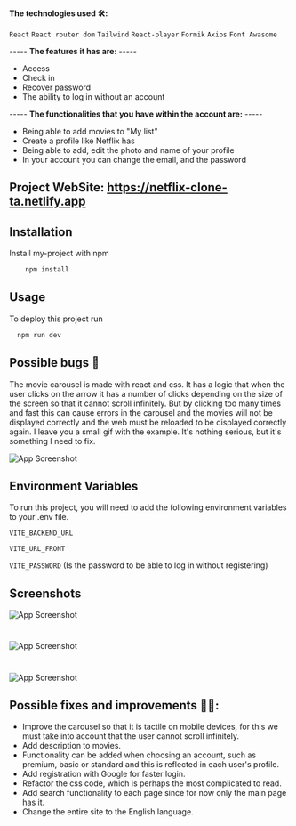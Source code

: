 


**The technologies used 🛠:**

 `React`
 `React router dom`
 `Tailwind`
 `React-player`
 `Formik`
 `Axios`
 `Font Awasome`


----- **The features it has are:** -----
-	Access
-	Check in
-	Recover password
-   The ability to log in without an account

----- **The functionalities that you have within the account are:** -----
- Being able to add movies to "My list"
- Create a profile like Netflix has
- Being able to add, edit the photo and name of your profile
- In your account you can change the email, and the password




## Project WebSite: https://netflix-clone-ta.netlify.app

## Installation

Install my-project with npm

```bash
    npm install
```
    
## Usage

To deploy this project run

```bash
  npm run dev
```

## Possible bugs 🚫

The movie carousel is made with react and css. It has a logic that when the user clicks on the arrow it has a number of clicks depending on the size of the screen so that it cannot scroll infinitely. But by clicking too many times and fast this can cause errors in the carousel and the movies will not be displayed correctly and the web must be reloaded to be displayed correctly again. I leave you a small gif with the example. It's nothing serious, but it's something I need to fix.

![App Screenshot](https://res.cloudinary.com/dkxm9njd6/image/upload/v1655065984/bug-gif_cgcgbx.gif)
## Environment Variables

To run this project, you will need to add the following environment variables to your .env file.


`VITE_BACKEND_URL`

`VITE_URL_FRONT`


`VITE_PASSWORD` (Is the password to be able to log in without registering)



## Screenshots

![App Screenshot](https://res.cloudinary.com/dkxm9njd6/image/upload/v1655065986/login_register-gif_vnh2uv.gif)

#

![App Screenshot](https://res.cloudinary.com/dkxm9njd6/image/upload/v1655065985/cambiar_email_pass-gif_pjbgxl.gif)

#

![App Screenshot](https://res.cloudinary.com/dkxm9njd6/image/upload/v1655065985/telefono-gif_dsuhfs.gif)


## Possible fixes and improvements 🔧💡:

- Improve the carousel so that it is tactile on mobile devices, for this we must take into account that the user cannot scroll infinitely.
- Add description to movies.
- Functionality can be added when choosing an account, such as premium, basic or standard and this is reflected in each user's profile.
- Add registration with Google for faster login.
- Refactor the css code, which is perhaps the most complicated to read.
- Add search functionality to each page since for now only the main page has it.
- Change the entire site to the English language.
